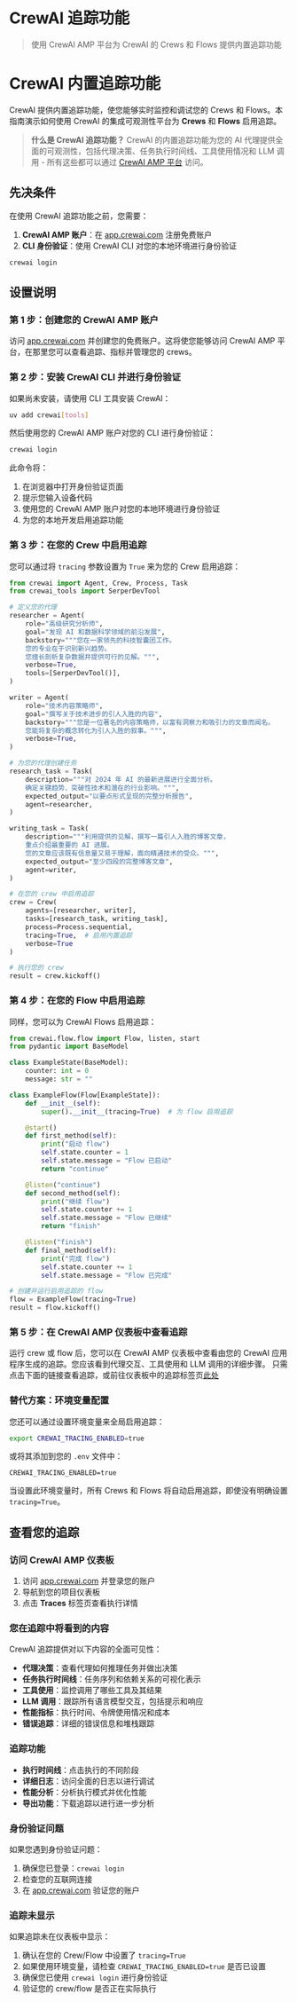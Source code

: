 # CrewAI 追踪功能

> 使用 CrewAI AMP 平台为 CrewAI 的 Crews 和 Flows 提供内置追踪功能

# CrewAI 内置追踪功能

CrewAI 提供内置追踪功能，使您能够实时监控和调试您的 Crews 和 Flows。本指南演示如何使用 CrewAI 的集成可观测性平台为 **Crews** 和 **Flows** 启用追踪。

> **什么是 CrewAI 追踪功能？** CrewAI 的内置追踪功能为您的 AI 代理提供全面的可观测性，包括代理决策、任务执行时间线、工具使用情况和 LLM 调用 - 所有这些都可以通过 [CrewAI AMP 平台](https://app.crewai.com) 访问。

## 先决条件

在使用 CrewAI 追踪功能之前，您需要：

1. **CrewAI AMP 账户**：在 [app.crewai.com](https://app.crewai.com) 注册免费账户
2. **CLI 身份验证**：使用 CrewAI CLI 对您的本地环境进行身份验证

```bash  theme={null}
crewai login
```

## 设置说明

### 第 1 步：创建您的 CrewAI AMP 账户

访问 [app.crewai.com](https://app.crewai.com) 并创建您的免费账户。这将使您能够访问 CrewAI AMP 平台，在那里您可以查看追踪、指标并管理您的 crews。

### 第 2 步：安装 CrewAI CLI 并进行身份验证

如果尚未安装，请使用 CLI 工具安装 CrewAI：

```bash  theme={null}
uv add crewai[tools]
```

然后使用您的 CrewAI AMP 账户对您的 CLI 进行身份验证：

```bash  theme={null}
crewai login
```

此命令将：

1. 在浏览器中打开身份验证页面
2. 提示您输入设备代码
3. 使用您的 CrewAI AMP 账户对您的本地环境进行身份验证
4. 为您的本地开发启用追踪功能

### 第 3 步：在您的 Crew 中启用追踪

您可以通过将 `tracing` 参数设置为 `True` 来为您的 Crew 启用追踪：

```python  theme={null}
from crewai import Agent, Crew, Process, Task
from crewai_tools import SerperDevTool

# 定义您的代理
researcher = Agent(
    role="高级研究分析师",
    goal="发现 AI 和数据科学领域的前沿发展",
    backstory="""您在一家领先的科技智囊团工作。
    您的专业在于识别新兴趋势。
    您擅长剖析复杂数据并提供可行的见解。""",
    verbose=True,
    tools=[SerperDevTool()],
)

writer = Agent(
    role="技术内容策略师",
    goal="撰写关于技术进步的引人入胜的内容",
    backstory="""您是一位著名的内容策略师，以富有洞察力和吸引力的文章而闻名。
    您能将复杂的概念转化为引人入胜的叙事。""",
    verbose=True,
)

# 为您的代理创建任务
research_task = Task(
    description="""对 2024 年 AI 的最新进展进行全面分析。
    确定关键趋势、突破性技术和潜在的行业影响。""",
    expected_output="以要点形式呈现的完整分析报告",
    agent=researcher,
)

writing_task = Task(
    description="""利用提供的见解，撰写一篇引人入胜的博客文章，
    重点介绍最重要的 AI 进展。
    您的文章应该既有信息量又易于理解，面向精通技术的受众。""",
    expected_output="至少四段的完整博客文章",
    agent=writer,
)

# 在您的 crew 中启用追踪
crew = Crew(
    agents=[researcher, writer],
    tasks=[research_task, writing_task],
    process=Process.sequential,
    tracing=True,  # 启用内置追踪
    verbose=True
)

# 执行您的 crew
result = crew.kickoff()
```

### 第 4 步：在您的 Flow 中启用追踪

同样，您可以为 CrewAI Flows 启用追踪：

```python  theme={null}
from crewai.flow.flow import Flow, listen, start
from pydantic import BaseModel

class ExampleState(BaseModel):
    counter: int = 0
    message: str = ""

class ExampleFlow(Flow[ExampleState]):
    def __init__(self):
        super().__init__(tracing=True)  # 为 flow 启用追踪

    @start()
    def first_method(self):
        print("启动 flow")
        self.state.counter = 1
        self.state.message = "Flow 已启动"
        return "continue"

    @listen("continue")
    def second_method(self):
        print("继续 flow")
        self.state.counter += 1
        self.state.message = "Flow 已继续"
        return "finish"

    @listen("finish")
    def final_method(self):
        print("完成 flow")
        self.state.counter += 1
        self.state.message = "Flow 已完成"

# 创建并运行启用追踪的 flow
flow = ExampleFlow(tracing=True)
result = flow.kickoff()
```

### 第 5 步：在 CrewAI AMP 仪表板中查看追踪

运行 crew 或 flow 后，您可以在 CrewAI AMP 仪表板中查看由您的 CrewAI 应用程序生成的追踪。您应该看到代理交互、工具使用和 LLM 调用的详细步骤。
只需点击下面的链接查看追踪，或前往仪表板中的追踪标签页[此处](https://app.crewai.com/crewai_plus/trace_batches)

### 替代方案：环境变量配置

您还可以通过设置环境变量来全局启用追踪：

```bash  theme={null}
export CREWAI_TRACING_ENABLED=true
```

或将其添加到您的 `.env` 文件中：

```env  theme={null}
CREWAI_TRACING_ENABLED=true
```

当设置此环境变量时，所有 Crews 和 Flows 将自动启用追踪，即使没有明确设置 `tracing=True`。

## 查看您的追踪

### 访问 CrewAI AMP 仪表板

1. 访问 [app.crewai.com](https://app.crewai.com) 并登录您的账户
2. 导航到您的项目仪表板
3. 点击 **Traces** 标签页查看执行详情

### 您在追踪中将看到的内容

CrewAI 追踪提供对以下内容的全面可见性：

* **代理决策**：查看代理如何推理任务并做出决策
* **任务执行时间线**：任务序列和依赖关系的可视化表示
* **工具使用**：监控调用了哪些工具及其结果
* **LLM 调用**：跟踪所有语言模型交互，包括提示和响应
* **性能指标**：执行时间、令牌使用情况和成本
* **错误追踪**：详细的错误信息和堆栈跟踪

### 追踪功能

* **执行时间线**：点击执行的不同阶段
* **详细日志**：访问全面的日志以进行调试
* **性能分析**：分析执行模式并优化性能
* **导出功能**：下载追踪以进行进一步分析

### 身份验证问题

如果您遇到身份验证问题：

1. 确保您已登录：`crewai login`
2. 检查您的互联网连接
3. 在 [app.crewai.com](https://app.crewai.com) 验证您的账户

### 追踪未显示

如果追踪未在仪表板中显示：

1. 确认在您的 Crew/Flow 中设置了 `tracing=True`
2. 如果使用环境变量，请检查 `CREWAI_TRACING_ENABLED=true` 是否已设置
3. 确保您已使用 `crewai login` 进行身份验证
4. 验证您的 crew/flow 是否正在实际执行